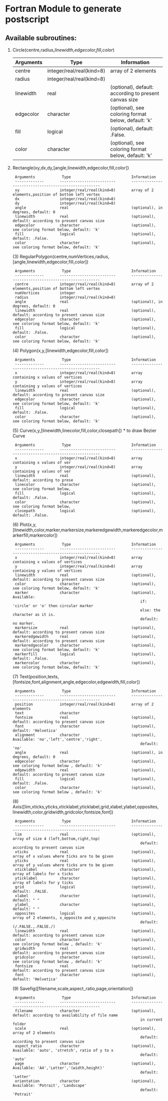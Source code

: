 # Fortran Module to generate postscript

Available subroutines:
----------------------
1. Circle(centre,radius,*linewidth,edgecolor,fill,color*)


      |  Arguments     |       Type                        |   Information                                            |
      |  --------------|-----------------------------------|----------------------------------------------------------|
      |  centre        |      integer/real/real(kind=8)    |   array of 2 elements                                    |
      |  radius        |      integer/real/real(kind=8)    |                                                          |
      |  linewidth     |      real                         |   (optional), default: according to present canvas size  |
      |  edgecolor     |      character                    |   (optional), see coloring format below, default: 'k'    |
      |  fill          |      logical                      |   (optional), default: .False.                           |
      |  color         |      character                    |   (optional), see coloring format below, default: 'k'    |



2. Rectangle(xy,dx,dy,[angle,linewidth,edgecolor,fill,color])

        Arguments            Type                           Information
        -------------       -------------------------       -----------------------------------------------------
        xy                  integer/real/real(kind=8)       array of 2 elements,position of bottom left vertex
        dx                  integer/real/real(kind=8)
        dy                  integer/real/real(kind=8)
        angle               real                            (optional), in degrees, default: 0 
        linewidth           real                            (optional), default: according to present canvas size
        edgecolor           character                       (optional), see coloring format below, default: 'k'
        fill                logical                         (optional), default: .False.
        color               character                       (optional), see coloring format below, default: 'k'



    (3) RegularPolygon(centre,numVertices,radius,[angle,linewidth,edgecolor,fill,color])

        Arguments            Type                           Information
        -------------       -------------------------       -----------------------------------------------------
        centre              integer/real/real(kind=8)       array of 2 elements,position of bottom left vertex
        numVertices         integer
        radius              integer/real/real(kind=8)
        angle               real                            (optional), in degrees, default: 0 
        linewidth           real                            (optional), default: according to present canvas size
        edgecolor           character                       (optional), see coloring format below, default: 'k'
        fill                logical                         (optional), default: .False.
        color               character                       (optional), see coloring format below, default: 'k'



    (4) Polygon(x,y,[linewidth,edgecolor,fill,color])

        Arguments            Type                           Information
        -------------       -------------------------       -----------------------------------------------------
        x                   integer/real/real(kind=8)       array containing x values of vertices
        y                   integer/real/real(kind=8)       array containing y values of vertices
        linewidth           real                            (optional), default: according to present canvas size
        edgecolor           character                       (optional), see coloring format below, default: 'k'
        fill                logical                         (optional), default: .False.
        color               character                       (optional), see coloring format below, default: 'k'



    (5) Curve(x,y,[linewidth,linecolor,fill,color,closepath])
                 * to draw Bezier Curve

        Arguments            Type                           Information
        -------------       -------------------------       -----------------------------------------------------
        x                   integer/real/real(kind=8)       array containing x values of ver
        y                   integer/real/real(kind=8)       array containing y values of ver
        linewidth           real                            (optional), default: according to prese
        linecolor           character                       (optional), see coloring format below, 
        fill                logical                         (optional), default: .False.
        color               character                       (optional), see coloring format below, 
        closepath           logical                         (optional), default: .False.



    (6) Plot(x,y,[linewidth,color,marker,markersize,markeredgewidth,markeredgecolor,markerfill,markercolor])

        Arguments            Type                           Information
        -------------       -------------------------       -----------------------------------------------------
        x                   integer/real/real(kind=8)       array containing x values of vertices
        y                   integer/real/real(kind=8)       array containing y values of vertices
        linewidth           real                            (optional), default: according to present canvas size
        color               character                       (optional), see coloring format below, default: 'k'
        marker              character                       (optional), Available:
                                                                if: 'circle' or 'o' then circular marker 
                                                                else: the character as it is.
                                                                default: no marker. 
        markersize          real                            (optional), default: according to present canvas size
        markeredgewidth     real                            (optional), default: according to present canvas size
        markeredgecolor     character                       (optional), see coloring format below, default: 'k'
        markerfill          logical                         (optional), default: .False.
        markercolor         character                       (optional), see coloring format below, default: 'k'



    (7) Text(position,texts,[fontsize,font,alignment,angle,edgecolor,edgewidth,fill,color])

        Arguments            Type                           Information
        -------------       -------------------------       -----------------------------------------------------
        position            integer/real/real(kind=8)       array of 2 elements
        text                character
        fontsize            real                            (optional), default: according to present canvas size
        font                character                       (optional), default: 'Helvetica'
        alignment           character                       (optional), Available: 'no','left','centre','right'. 
                                                                default: 'no'
        angle               real                            (optional), in degrees, default: 0
        edgecolor           character                       (optional), see coloring format below , default: 'k'
        edgewidth           real                            (optional), default: according to present canvas size
        fill                logical                         (optional), default: .False.
        color               character                       (optional), see coloring format below , default: 'k'



    (8) Axis([lim,xticks,yticks,xticklabel,yticklabel,grid,xlabel,ylabel,opposites,
                                         linewidth,color,gridwidth,gridcolor,fontsize,font])

        Arguments            Type                           Information
        -------------       -------------------------       -----------------------------------------------------
        lim                 real                            (optional), array of size 4 (left,bottom,right,top)
                                                                default: according to present canvas size
        xticks              real                            (optional), array of x values where ticks are to be given
        yticks              real                            (optional), array of y values where ticks are to be given
        xticklabel          character                       (optional), array of labels for x ticks
        yticklabel          character                       (optional), array of labels for y ticks
        grid                logical                         (optional), default: .FALSE.
        xlabel              character                       (optional), default: " "
        ylabel_             character                       (optional), default: " "
        opposites           logical                         (optional), array of 2 elements, x_opposite and y_opposite
                                                                default: (/.FALSE.,.FALSE./)
        linewidth           real                            (optional), default: according to present canvas size
        color               character                       (optional), see coloring format below , default: 'k'
        gridwidth           real                            (optional), default: according to present canvas size
        gridcolor           character                       (optional), see coloring format below , default: 'k'
        fontsize            real                            (optional), default: according to present canvas size
        font                character                       (optional), default: 'Helvetica'



    (9) Savefig([filename,scale,aspect_ratio,page,orientation])

        Arguments            Type                           Information
        -------------       -------------------------       -----------------------------------------------------
        filename            character                       (optional), default: according to availability of file name
                                                                in current folder
        scale               real                            (optional), array of 2 elements
                                                                default: according to present canvas size
        aspect_ratio        character                       (optional), Available: 'auto', 'stretch', ratio of y to x
                                                                default: 'auto'
        page                character                       (optional), Available: 'A4','Letter','(width,height)'
                                                                default: 'Letter'
        orientation         character                       (optional), Available: 'Potrait', 'Landscape'
                                                                default: 'Potrait'












